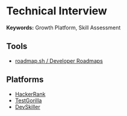 # Technical Interview

**Keywords:** Growth Platform, Skill Assessment

## Tools

- [roadmap.sh / Developer Roadmaps](https://roadmap.sh)

## Platforms

- [HackerRank](https://hackerrank.com)
- [TestGorilla](https://testgorilla.com)
- [DevSkiller](https://devskiller.com)

<!--
https://devskiller.com/coding-tests-skill/devops/
https://devskiller.com/coding-tests-category/devops/

https://testgorilla.com/blog/devops-interview-questions
https://spiceworks.com/tech/devops/articles/devops-interview-questions/
-->
